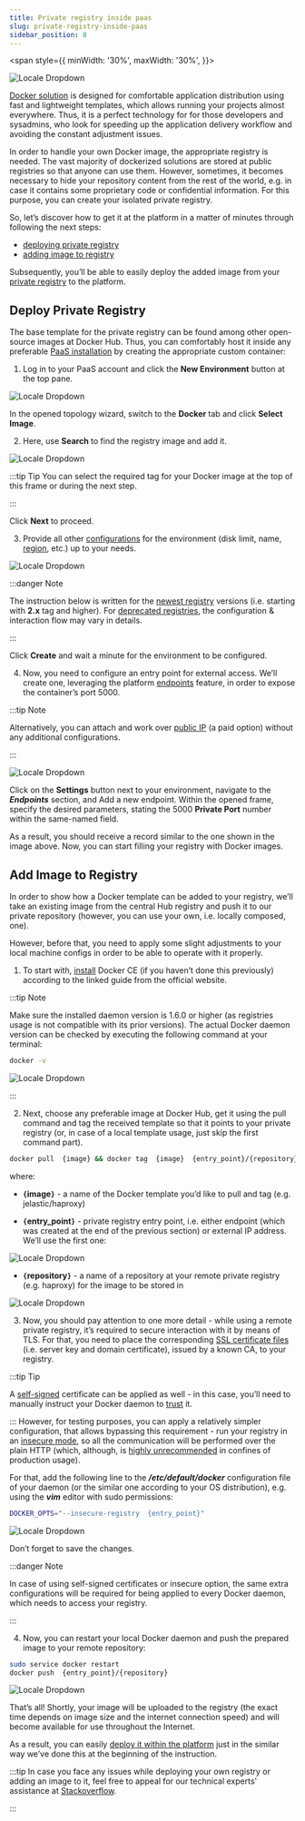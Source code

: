 ```yaml
---
title: Private registry inside paas
slug: private-registry-inside-paas
sidebar_position: 8
---
```


<div style={{
    display: 'flex',
    alignItems: 'center',
    gap: '15px',
}}>

<span style={{
minWidth: '30%',
maxWidth: '30%',
}}>

![Locale Dropdown](./img/PrivateRegistryInsidePaaS/01-docker-container-private-registry.png)

</span>

[Docker solution](https://www.docker.com/why-docker/) is designed for comfortable application distribution using fast and lightweight templates, which allows running your projects almost everywhere. Thus, it is a perfect technology for for those developers and sysadmins, who look for speeding up the application delivery workflow and avoiding the constant adjustment issues.

</div>

In order to handle your own Docker image, the appropriate registry is needed. The vast majority of dockerized solutions are stored at public registries so that anyone can use them. However, sometimes, it becomes necessary to hide your repository content from the rest of the world, e.g. in case it contains some proprietary code or confidential information. For this purpose, you can create your isolated private registry.

So, let’s discover how to get it at the platform in a matter of minutes through following the next steps:

- [deploying private registry](http://localhost:3000/docs/container/private-registry-inside-paas#deploy-private-registry)
- [adding image to registry](http://localhost:3000/docs/container/private-registry-inside-paas#add-image-to-registry)

Subsequently, you’ll be able to easily deploy the added image from your [private registry](http://localhost:3000/docs/container/container-deployment/custom-containers-deployment) to the platform.

## Deploy Private Registry

The base template for the private registry can be found among other open-source images at Docker Hub. Thus, you can comfortably host it inside any preferable [PaaS installation](https://cloudmydc.com/) by creating the appropriate custom container:

1. Log in to your PaaS account and click the **New Environment** button at the top pane.

![Locale Dropdown](./img/PrivateRegistryInsidePaaS/02-new-environment-docker-image.png)

In the opened topology wizard, switch to the **Docker** tab and click **Select Image**.

2. Here, use **Search** to find the registry image and add it.

![Locale Dropdown](./img/PrivateRegistryInsidePaaS/03-registry-docker-image.png)

:::tip Tip
You can select the required tag for your Docker image at the top of this frame or during the next step.

:::

Click **Next** to proceed.

3. Provide all other [configurations](/docs/environment-management/setting-up-environment) for the environment (disk limit, name, [region](/docs/environment-management/environment-regions/choosing-a-region), etc.) up to your needs.

![Locale Dropdown](./img/PrivateRegistryInsidePaaS/04-configure-environment.png)

:::danger Note

The instruction below is written for the [newest registry](https://github.com/distribution/distribution) versions (i.e. starting with **2.x** tag and higher). For [deprecated registries](https://github.com/docker-archive/docker-registry), the configuration & interaction flow may vary in details.

:::

Click **Create** and wait a minute for the environment to be configured.

4. Now, you need to configure an entry point for external access. We’ll create one, leveraging the platform [endpoints](/docs/application-setting/external-access-to-applications/endpoints) feature, in order to expose the container’s port 5000.

:::tip Note

Alternatively, you can attach and work over [public IP](/docs/application-setting/external-access-to-applications/public-ip) (a paid option) without any additional configurations.

:::

![Locale Dropdown](./img/PrivateRegistryInsidePaaS/05-add-endpoint.png)

Click on the **Settings** button next to your environment, navigate to the **_Endpoints_** section, and Add a new endpoint. Within the opened frame, specify the desired parameters, stating the 5000 **Private Port** number within the same-named field.

As a result, you should receive a record similar to the one shown in the image above. Now, you can start filling your registry with Docker images.

## Add Image to Registry

In order to show how a Docker template can be added to your registry, we’ll take an existing image from the central Hub registry and push it to our private repository (however, you can use your own, i.e. locally composed, one).

However, before that, you need to apply some slight adjustments to your local machine configs in order to be able to operate with it properly.

1. To start with, [install](https://docs.docker.com/get-docker/) Docker CE (if you haven’t done this previously) according to the linked guide from the official website.

:::tip Note

Make sure the installed daemon version is 1.6.0 or higher (as registries usage is not compatible with its prior versions). The actual Docker daemon version can be checked by executing the following command at your terminal:

```bash
docker -v
```

![Locale Dropdown](./img/PrivateRegistryInsidePaaS/06-check-docker-engine-version.png)

:::

2. Next, choose any preferable image at Docker Hub, get it using the pull command and tag the received template so that it points to your private registry (or, in case of a local template usage, just skip the first command part).

```bash
docker pull  {image} && docker tag  {image}  {entry_point}/{repository}
```

where:

- **`{`image`}`** - a name of the Docker template you’d like to pull and tag (e.g. jelastic/haproxy)

- **`{`entry_point`}`** - private registry entry point, i.e. either endpoint (which was created at the end of the previous section) or external IP address. We’ll use the first one:

![Locale Dropdown](./img/PrivateRegistryInsidePaaS/07-endpoint-url.png)

- **`{`repository`}`** - a name of a repository at your remote private registry (e.g. haproxy) for the image to be stored in

![Locale Dropdown](./img/PrivateRegistryInsidePaaS/08-docker-pull-command.png)

3. Now, you should pay attention to one more detail - while using a remote private registry, it’s required to secure interaction with it by means of TLS. For that, you need to place the corresponding [SSL certificate files](https://docs.docker.com/registry/#running-a-domain-registry) (i.e. server key and domain certificate), issued by a known CA, to your registry.

:::tip Tip

A [self-signed](/docs/application-setting/ssl/self-signed-custom-ssl) certificate can be applied as well - in this case, you’ll need to manually instruct your Docker daemon to [trust](https://docs.docker.com/registry/#docker-still-complains-about-the-certificate-when-using-authentication) it.

:::
However, for testing purposes, you can apply a relatively simpler configuration, that allows bypassing this requirement - run your registry in an [insecure mode](https://docs.docker.com/registry/#deploying-a-plain-http-registry), so all the communication will be performed over the plain HTTP (which, although, is <u>highly unrecommended</u> in confines of production usage).

For that, add the following line to the **_/etc/default/docker_** configuration file of your daemon (or the similar one according to your OS distribution), e.g. using the **_vim_** editor with sudo permissions:

```bash
DOCKER_OPTS="--insecure-registry  {entry_point}"
```

![Locale Dropdown](./img/PrivateRegistryInsidePaaS/09-configure-insecure-registry.png)

Don’t forget to save the changes.

:::danger Note

In case of using self-signed certificates or insecure option, the same extra configurations will be required for being applied to every Docker daemon, which needs to access your registry.

:::

4. Now, you can restart your local Docker daemon and push the prepared image to your remote repository:

```bash
sudo service docker restart
docker push  {entry_point}/{repository}
```

![Locale Dropdown](./img/PrivateRegistryInsidePaaS/10-docker-restart-push-commands.png)

That’s all! Shortly, your image will be uploaded to the registry (the exact time depends on image size and the internet connection speed) and will become available for use throughout the Internet.

As a result, you can easily [deploy it within the platform](http://localhost:3000/docs/container/container-deployment/custom-containers-deployment) just in the similar way we’ve done this at the beginning of the instruction.

:::tip
In case you face any issues while deploying your own registry or adding an image to it, feel free to appeal for our technical experts' assistance at [Stackoverflow](https://stackoverflow.com/questions/tagged/jelastic).

:::
